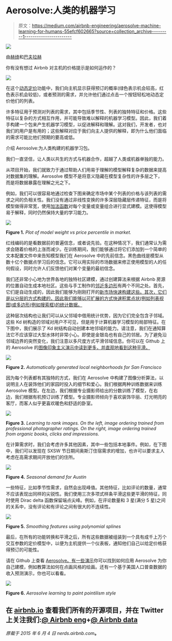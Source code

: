 # Aerosolve:人类的机器学习

> 原文：<https://medium.com/airbnb-engineering/aerosolve-machine-learning-for-humans-55efcf602665?source=collection_archive---------1----------------------->

![](img/b79bf15857ff4b58efd9b35656c3188c.png)

由[赫绮](https://twitter.com/eigenhector)和[巴夫拉赫](https://twitter.com/bifrach)

你有没有想过 Airbnb 对主机的价格提示是如何运作的？

![](img/a94424cf26dfe2ade99ce8e4a5ea5f1d.png)

在这个[动态定价](http://en.wikipedia.org/wiki/Dynamic_pricing)功能中，我们向主机显示获得预订的概率(绿色表示机会较高，红色表示机会较低)，或者预测的需求，并允许他们通过点击一个按钮轻松地动态定价他们的列表。

许多特征用于预测对列表的需求，其中包括季节性、列表的独特特征和价格。这些特征以复杂的方式相互作用，并可能导致难以解释的机器学习模型。因此，我们着手构建一个包来产生机器学习模型，以促进解释和理解。这对我们，开发者，也对我们的用户是有用的；这些解释对应于我们向主人提供的解释，即为什么他们面临的需求可能比他们预期的要高或低。

介绍 Aerosolve:为人类构建的机器学习包。

我们一直坚信，让人类以共生的方式与机器合作，超越了人类或机器单独的能力。

从项目开始，我们就致力于通过帮助人们用易于理解的模型解释复杂的数据来提高对数据集的理解。Aerosolve 模型不是将意义隐藏在模型复杂性的许多层之下，而是将数据暴露在理解之光之下。

例如，我们可以很容易地通过检查下图来确定市场中某个列表的价格与该列表的需求之间的负相关性。我们没有通过非线性变换的许多深层隐藏层传递特征，而是将模型做得非常宽，使用[加法函数](http://en.wikipedia.org/wiki/Generalized_additive_model)对每个变量或变量组合进行显式建模。这使得模型易于解释，同时仍然保持大量的学习能力。

![](img/69bf2166de4cefc4a60df92b57161142.png)

**Figure 1.** *Plot of model weight vs price percentile in market.*

红线编码的是看数据前的普遍信念，或者说先验。在这种情况下，我们通常认为需求会随着价格的上涨而减少。在训练期间，我们能够通过将它们添加到一个简单的文本配置文件中来告知模型我们在 Aerosolve 中的先前信念。黑色曲线是模型从数十亿个数据点学习后的信念。它可以用实际的市场数据来修正使用模型的人的任何假设，同时允许人们反馈他们对某个变量的最初信念。

我们还非常小心地为世界各地的独特社区建模，通过创建算法来根据 Airbnb 房源的位置自动生成本地社区。这些与手工制作的[邻近多边形](http://nerds.airbnb.com/mapping-world/)有两个不同之处。首先，它们是自动生成的，因此我们能够为刚刚打开的[新市场快速构建这些。其次，它们是以分层的方式构建的，因此我们能够以可扩展的方式快速积累点状(例如列表视图)或多边形(例如搜索框)的统计数据。](http://blog.airbnb.com/cuba/)

这种层次结构也让我们可以从父邻域中借用统计优势，因为它们完全包含子邻域。这些 Kd 树构造的邻域对用户不可见，但是用于计算机器学习模型的局部特征。在下图中，我们展示了 Kd 树结构自动创建本地邻域的能力。请注意，我们在通知算法它不应该穿过大型水体时非常小心。即使是金银岛也有自己的邻居。为了避免沿邻域边界的突然变化，我们注意以多尺度方式平滑邻域信息。你可以在 Github 上的 Aerosolve 的[图像印象主义演示中读到更多，并直观地看到这种平滑。](https://github.com/airbnb/aerosolve/tree/master/demo/image_impressionism)

![](img/34fbb73f21847a4472e5cf4148bc02c4.png)

**Figure 2.** *Automatically generated local neighborhoods for San Francisco*

因为每个列表都有其独特的方式，我们在 Aerosolve 中构建了图像分析算法，以说明主人在装饰他们的家园时投入的细节和爱心。我们根据两种训练数据来训练 Aerosolve 模型。在左边，我们根据专业摄影师给出的分数训练了模型，在右边，我们根据有机预订训练了模型。专业摄影师倾向于喜欢装饰华丽、灯光明亮的客厅，而客人似乎更喜欢暖色和舒适的卧室。

![](img/24bfdef1fc4c276940e401f9cd59768f.png)

**Figure 3.** *Learning to rank images. On the left, image ordering trained from professional photographer ratings. On the right, image ordering trained from organic books, clicks and impressions.*

在计算需求时，我们会考虑许多其他因素，其中一些包括本地事件。例如，在下图中，我们可以发现在 SXSW 节日期间奥斯汀住宿需求的增加，也许可以要求主人考虑在高需求期间开放他们的住所。

![](img/eec2bc3427b7c6d353d37a63d44f956e.png)

**Figure 4.** *Seasonal demand for Austin*

一些特征，比如季节性需求，自然会出现峰值。其他特征，比如评论的数量，通常不应该表现出同样的尖锐性。我们使用三次多项式样条平滑这些更平滑的特征，同时使用 Dirac delta 函数保留端点尖峰。例如，在评论数量和 3 星(满分 5 星)之间的关系中，没有评论和有评论之间有很大的不连续性。

![](img/8be5a24179b970dcbeaa2a0d102b75e6.png)

**Figure 5.** *Smoothing features using polynomial splines*

最后，在所有的功能转换和平滑之后，所有这些数据被组装到一个具有成千上万个交互参数的定价模型中，以便为主机提供一个仪表板，通知他们自己以给定价格获得预订的可能性。

请在 Github 上查看 [Aerosolve。有一些](https://github.com/airbnb/aerosolve)[演示](https://github.com/airbnb/aerosolve/tree/master/demo)你可以找到如何应用 Aerosolve 为你自己建模，例如教算法如何在点画风格的绘画。还有一个基于美国人口普查数据的收入预测演示，你也可以看看。

![](img/b950e3346a1c1f5eda6441d79713e2e3.png)

**Figure 6.** *Aerosolve learning to paint pointilism style*

## 在 [airbnb.io](http://airbnb.io) 查看我们所有的开源项目，并在 Twitter 上关注我们:[@ Airbnb eng](https://twitter.com/AirbnbEng)+[@ Airbnb data](https://twitter.com/AirbnbData)

*原载于 2015 年 6 月 4 日 nerds.airbnb.com*[](http://nerds.airbnb.com/aerosolve/)**。**